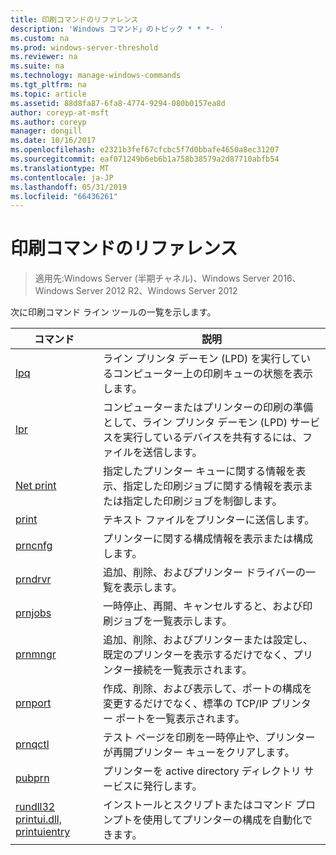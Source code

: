 ```yaml
---
title: 印刷コマンドのリファレンス
description: 'Windows コマンド」のトピック * * *- '
ms.custom: na
ms.prod: windows-server-threshold
ms.reviewer: na
ms.suite: na
ms.technology: manage-windows-commands
ms.tgt_pltfrm: na
ms.topic: article
ms.assetid: 88d8fa87-6fa8-4774-9294-080b0157ea8d
author: coreyp-at-msft
ms.author: coreyp
manager: dongill
ms.date: 10/16/2017
ms.openlocfilehash: e2321b3fef67cfcbc5f7d0bbafe4650a8ec31207
ms.sourcegitcommit: eaf071249b6eb6b1a758b38579a2d87710abfb54
ms.translationtype: MT
ms.contentlocale: ja-JP
ms.lasthandoff: 05/31/2019
ms.locfileid: "66436261"
---
```

# <a name="print-command-reference"></a>印刷コマンドのリファレンス

>適用先:Windows Server (半期チャネル)、Windows Server 2016、Windows Server 2012 R2、Windows Server 2012

次に印刷コマンド ライン ツールの一覧を示します。

|                         コマンド                          |                                                                説明                                                                 |
|----------------------------------------------------------|--------------------------------------------------------------------------------------------------------------------------------------------|
|                       [lpq](lpq.md)                       |                           ライン プリンタ デーモン (LPD) を実行しているコンピューター上の印刷キューの状態を表示します。                            |
|                      [lpr](lpr.md)                       |      コンピューターまたはプリンターの印刷の準備として、ライン プリンタ デーモン (LPD) サービスを実行しているデバイスを共有するには、ファイルを送信します。       |
|                [Net print](net-print.md)                 | 指定したプリンター キューに関する情報を表示、指定した印刷ジョブに関する情報を表示または指定した印刷ジョブを制御します。 |
|                    [print](print.md)                     |                                                      テキスト ファイルをプリンターに送信します。                                                       |
|                  [prncnfg](prncnfg.md)                   |                                     プリンターに関する構成情報を表示または構成します。                                      |
|                  [prndrvr](prndrvr.md)                   |                                                 追加、削除、およびプリンター ドライバーの一覧を表示します。                                                  |
|                  [prnjobs](prnjobs.md)                   |                                              一時停止、再開、キャンセルすると、および印刷ジョブを一覧表示します。                                               |
|                  [prnmngr](prnmngr.md)                   |            追加、削除、およびプリンターまたは設定し、既定のプリンターを表示するだけでなく、プリンター接続を一覧表示されます。            |
|                  [prnport](prnport.md)                   |           作成、削除、および表示して、ポートの構成を変更するだけでなく、標準の TCP/IP プリンター ポートを一覧表示されます。            |
|                  [prnqctl](prnqctl.md)                   |                                テスト ページを印刷を一時停止や、プリンターが再開プリンター キューをクリアします。                                |
|                   [pubprn](pubprn.md)                    |                                       プリンターを active directory ディレクトリ サービスに発行します。                                       |
| [rundll32 printui.dll, printuientry](rundll32-printui.md) |                インストールとスクリプトまたはコマンド プロンプトを使用してプリンターの構成を自動化できます。                 |

